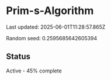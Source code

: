 # Prim-s-Algorithm

Last updated: 2025-06-01T11:28:57.865Z

Random seed: 0.2595685642605394

## Status

Active - 45% complete